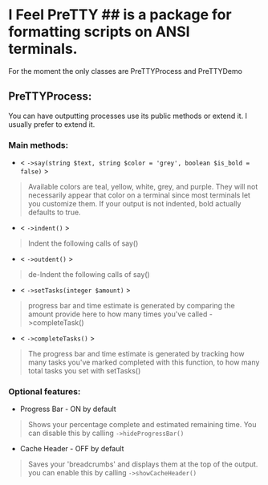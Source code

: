 # I Feel PreTTY ## is a package for formatting scripts on ANSI terminals.

For the moment the only classes are PreTTYProcess and PreTTYDemo

## PreTTYProcess:
You can have outputting processes use its public methods or extend it.
I usually prefer to extend it.

### Main methods:
* < `->say(string $text, string $color = 'grey', boolean $is_bold = false)` >
> Available colors are teal, yellow, white, grey, and purple. They will
> not necessarily appear that color on a terminal since most terminals
> let you customize them. If your output is not indented, bold actually
> defaults to true.

* < `->indent()` >
> Indent the following calls of say()

* < `->outdent()` >
> de-Indent the following calls of say()

* < `->setTasks(integer $amount)` >
> progress bar and time estimate is generated by comparing the amount
> provide here to how many times you've called ->completeTask()

* < `->completeTasks()` >
> The progress bar and time estimate is generated by tracking how many
> tasks you've marked completed with this function, to how many total
> tasks you set with setTasks()

### Optional features:
* Progress Bar - ON by default
> Shows your percentage complete and estimated remaining time. You
> can disable this by calling `->hideProgressBar()`

* Cache Header - OFF by default
> Saves your 'breadcrumbs' and displays them at the top of the
> output. you can enable this by calling `->showCacheHeader()`
